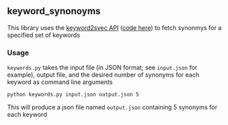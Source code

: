 ## keyword_synonoyms

This library uses the [keyword2svec API](http://18.212.76.171/episte/) ([code here](https://github.com/dperezrada/evidence-tools/tree/master/nlp/keywords2vec)) to fetch synonmys for a specified set of keywords

### Usage

`keywords.py` takes the input file (in JSON format; see `input.json` for example), output file, and the desired number of synonyms for each keyword as command line arguments

`python keywords.py input.json output.json 5`

This will produce a json file named `output.json` containing 5 synonyms for each keyword